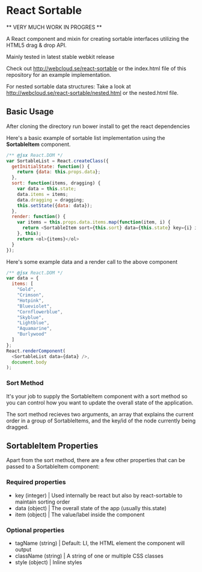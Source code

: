 # React Sortable

** VERY MUCH WORK IN PROGRES **

A React component and mixin for creating sortable interfaces
utilizing the HTML5 drag & drop API.

Mainly tested in latest stable webkit release

Check out http://webcloud.se/react-sortable or the index.html file of this repository
for an example implementation.

For nested sortable data structures: Take a look at http://webcloud.se/react-sortable/nested.html or the nested.html file.

## Basic Usage

After cloning the directory run bower install to get the react dependencies

Here's a basic example of sortable list implementation using the **SortableItem** component.

```js
/** @jsx React.DOM */
var SortableList = React.createClass({
  getInitialState: function() {
    return {data: this.props.data};
  },
  sort: function(items, dragging) {
    var data = this.state;
    data.items = items;
    data.dragging = dragging;
    this.setState({data: data});
  },
  render: function() {
    var items = this.props.data.items.map(function(item, i) {
      return <SortableItem sort={this.sort} data={this.state} key={i} item={item} />
    }, this);
    return <ol>{items}</ol>
  }
});

```
Here's some example data and a render call to the above component

```js
/** @jsx React.DOM */
var data = {
  items: [
    "Gold",
    "Crimson",
    "Hotpink",
    "Blueviolet",
    "Cornflowerblue",
    "Skyblue",
    "Lightblue",
    "Aquamarine",
    "Burlywood"
  ]
};
React.renderComponent(
  <SortableList data={data} />,
  document.body
);
```


### Sort Method
It's your job to supply the SortableItem component with a sort method so you can control how you want to update the overall state of the application.

The sort method recieves two arguments, an array that explains the current order in a group of SortableItems, and the key/id of the node currently being dragged.

## SortableItem Properties

Apart from the sort method, there are a few other properties that can be passed to a SortableItem component:

### Required properties

- key (integer) | Used internally be react but also by react-sortable to maintain sorting order
- data (object) | The overall state of the app (usually this.state)
- item (object) | The value/label inside the component

### Optional properties

- tagName (string) | Default: LI, the HTML element the component will output
- className (string) | A string of one or multiple CSS classes
- style (object) | Inline styles

